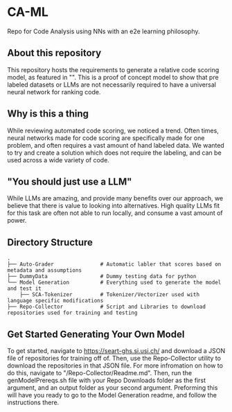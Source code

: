 # CA-ML
Repo for Code Analysis using NNs with an e2e learning philosophy.

## About this repository

This repository hosts the requirements to generate a relative code scoring model, as featured in "". This is a proof of concept model to show that pre labeled datasets or LLMs are not necessarily required to have a universal neural network for ranking code. 

## Why is this a thing
While reviewing automated code scoring, we noticed a trend. Often times, neural networks made for code scoring are specifically made for one problem, and often requires a vast amount of hand labeled data. We wanted to try and create a solution which does not require the labeling, and can be used across a wide variety of code.

## "You should just use a LLM"
While LLMs are amazing, and provide many benefits over our approach, we believe that there is value to looking into alternatives. High quality LLMs fit for this task are often not able to run locally, and consume a vast amount of power. 

## Directory Structure
    .
    ├── Auto-Grader               # Automatic labler that scores based on metadata and assumptions
    ├── DummyData                 # Dummy testing data for python
    └── Model Generation          # Everything used to generate the model and test it
        ├── SCA-Tokenizer         # Tokenizer/Vectorizer used with language specific modifications
    ├── Repo-Collector            # Script and Libraries to download repositories used for training and testing

## Get Started Generating Your Own Model
To get started, navigate to https://seart-ghs.si.usi.ch/ and download a JSON file of repositories for training off of. Then, use the Repo-Collector utility to download the repositories in that JSON file. For more infromation on how to do this, navigate to "/Repo-Collector/Readme.md". Then, run the genModelPrereqs.sh file with your Repo Downloads folder as the first argument, and an output folder as your second argument. Preforming this will have you ready to go to the Model Generation readme, and follow the instructions there.
